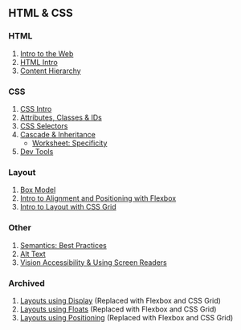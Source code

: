 ## HTML & CSS

### HTML
1. [Intro to the Web](the-web.md)
1. [HTML Intro](html-intro.md)
1. [Content Hierarchy](content-hierarchy.md)

### CSS
1. [CSS Intro](css-intro.md)
1. [Attributes, Classes & IDs](attributes-classes-ids.md)
1. [CSS Selectors](css-selectors.md)
1. [Cascade & Inheritance](cascade-inheritance.md)
    - [Worksheet: Specificity](exercises/specificity-practice.md)
1. [Dev Tools](dev-tools-into-default-styles.md)

### Layout
1. [Box Model](box-model.md)
1. [Intro to Alignment and Positioning with Flexbox](flexbox-intro.md)
1. [Intro to Layout with CSS Grid](css-grid-intro.md)

### Other
1. [Semantics: Best Practices](semantics-best-practices.md)
1. [Alt Text](alt-text.md)
1. [Vision Accessibility & Using Screen Readers](vision-accessibility.md)

### Archived
1. [Layouts using Display](archived/layout-display.md) (Replaced with Flexbox and CSS Grid)
1. [Layouts using Floats](archived/layout-floats.md) (Replaced with Flexbox and CSS Grid)
1. [Layouts using Positioning](archived/layout-positioning.md) (Replaced with Flexbox and CSS Grid)
